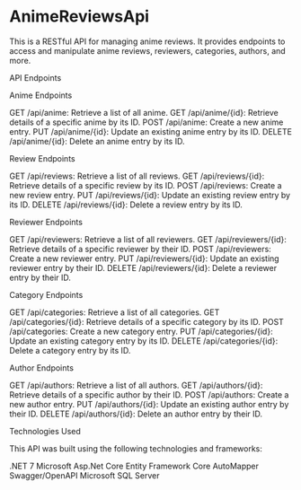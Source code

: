 # AnimeReviewsApi
This is a RESTful API for managing anime reviews. It provides endpoints to access and manipulate anime reviews, reviewers, categories, authors, and more.

API Endpoints

Anime Endpoints

GET /api/anime: Retrieve a list of all anime.
GET /api/anime/{id}: Retrieve details of a specific anime by its ID.
POST /api/anime: Create a new anime entry.
PUT /api/anime/{id}: Update an existing anime entry by its ID.
DELETE /api/anime/{id}: Delete an anime entry by its ID.

Review Endpoints

GET /api/reviews: Retrieve a list of all reviews.
GET /api/reviews/{id}: Retrieve details of a specific review by its ID.
POST /api/reviews: Create a new review entry.
PUT /api/reviews/{id}: Update an existing review entry by its ID.
DELETE /api/reviews/{id}: Delete a review entry by its ID.

Reviewer Endpoints

GET /api/reviewers: Retrieve a list of all reviewers.
GET /api/reviewers/{id}: Retrieve details of a specific reviewer by their ID.
POST /api/reviewers: Create a new reviewer entry.
PUT /api/reviewers/{id}: Update an existing reviewer entry by their ID.
DELETE /api/reviewers/{id}: Delete a reviewer entry by their ID.

Category Endpoints

GET /api/categories: Retrieve a list of all categories.
GET /api/categories/{id}: Retrieve details of a specific category by its ID.
POST /api/categories: Create a new category entry.
PUT /api/categories/{id}: Update an existing category entry by its ID.
DELETE /api/categories/{id}: Delete a category entry by its ID.

Author Endpoints

GET /api/authors: Retrieve a list of all authors.
GET /api/authors/{id}: Retrieve details of a specific author by their ID.
POST /api/authors: Create a new author entry.
PUT /api/authors/{id}: Update an existing author entry by their ID.
DELETE /api/authors/{id}: Delete an author entry by their ID.

Technologies Used

This API was built using the following technologies and frameworks:

.NET 7
Microsoft Asp.Net Core
Entity Framework Core
AutoMapper
Swagger/OpenAPI
Microsoft SQL Server
